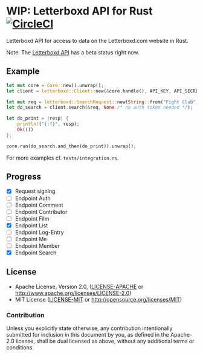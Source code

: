 # WIP: Letterboxd API for Rust [![CircleCI](https://circleci.com/gh/boxdot/letterboxd-rs/tree/master.svg?style=shield)](https://circleci.com/gh/boxdot/letterboxd-rs/tree/master)

Letterboxd API for access to data on the Letterboxd.com website in Rust.

Note: The [Letterboxd API](http://letterboxd-api.dev.cactuslab.com) has a beta status right now.

## Example

```rust
let mut core = Core::new().unwrap();
let client = letterboxd::Client::new(&core.handle(), API_KEY, API_SECRET);

let mut req = letterboxd::SearchRequest::new(String::from("Fight Club"));
let do_search = client.search(&req, None /* no auth token needed */);

let do_print = |resp| {
    println!("{:?}", resp);
    Ok(())
};

core.run(do_search.and_then(do_print)).unwrap();
```

For more examples cf. `tests/integration.rs`.

## Progress

- [x] Request signing
- [ ] Endpoint Auth
- [ ] Endpoint Comment
- [ ] Endpoint Contributor
- [ ] Endpoint Film
- [x] Endpoint List
- [ ] Endpoint Log-Entry
- [ ] Endpoint Me
- [ ] Endpoint Member
- [x] Endpoint Search

## License

 * Apache License, Version 2.0, ([LICENSE-APACHE](LICENSE-APACHE) or
   http://www.apache.org/licenses/LICENSE-2.0)
 * MIT License ([LICENSE-MIT](LICENSE-MIT) or
   http://opensource.org/licenses/MIT)

### Contribution

Unless you explicitly state otherwise, any contribution intentionally submitted
for inclusion in this document by you, as defined in the Apache-2.0 license,
shall be dual licensed as above, without any additional terms or conditions.
